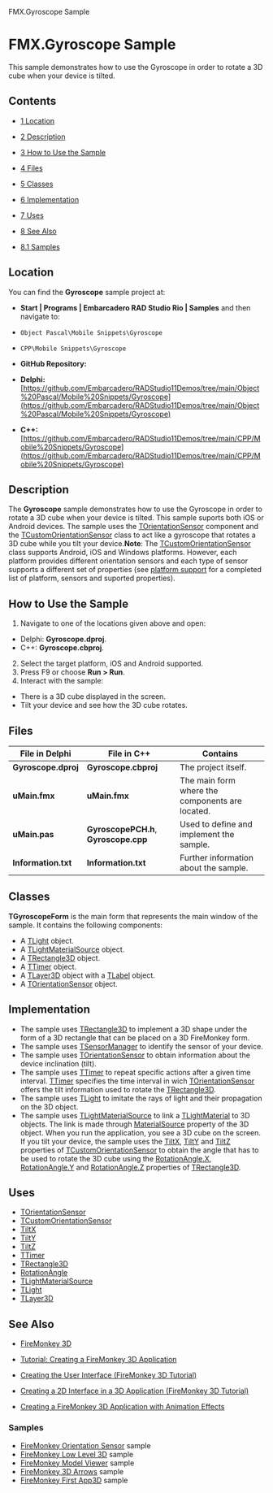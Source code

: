 FMX.Gyroscope Sample[]()
# FMX.Gyroscope Sample 


This sample demonstrates how to use the Gyroscope in order to rotate a 3D cube when your device is tilted.
## Contents



* [1 Location](#Location)
* [2 Description](#Description)
* [3 How to Use the Sample](#How_to_Use_the_Sample)
* [4 Files](#Files)
* [5 Classes](#Classes)
* [6 Implementation](#Implementation)
* [7 Uses](#Uses)
* [8 See Also](#See_Also)

* [8.1 Samples](#Samples)


## Location 

You can find the **Gyroscope** sample project at:
* **Start | Programs | Embarcadero RAD Studio Rio | Samples** and then navigate to:

* `Object Pascal\Mobile Snippets\Gyroscope`
* `CPP\Mobile Snippets\Gyroscope`

* **GitHub Repository:**

* **Delphi:**[https://github.com/Embarcadero/RADStudio11Demos/tree/main/Object%20Pascal/Mobile%20Snippets/Gyroscope](https://github.com/Embarcadero/RADStudio11Demos/tree/main/Object%20Pascal/Mobile%20Snippets/Gyroscope)
* **C++:**[https://github.com/Embarcadero/RADStudio11Demos/tree/main/CPP/Mobile%20Snippets/Gyroscope](https://github.com/Embarcadero/RADStudio11Demos/tree/main/CPP/Mobile%20Snippets/Gyroscope)

## Description 

The **Gyroscope** sample demonstrates how to use the Gyroscope in order to rotate a 3D cube when your device is tilted. This sample suports both iOS or Android devices. The sample uses the [TOrientationSensor](http://docwiki.embarcadero.com/Libraries/en/System.Sensors.Components.TOrientationSensor) component and the [TCustomOrientationSensor](http://docwiki.embarcadero.com/Libraries/en/System.Sensors.TCustomOrientationSensor) class to act like a gyroscope that rotates a 3D cube while you tilt your device.**Note**: The [TCustomOrientationSensor](http://docwiki.embarcadero.com/Libraries/en/System.Sensors.TCustomOrientationSensor) class supports Android, iOS and Windows platforms. However, each platform provides different orientation sensors and each type of sensor supports a different set of properties (see [platform support](http://docwiki.embarcadero.com/Libraries/en/System.Sensors.TCustomOrientationSensor#Platform_Support) for a completed list of platform, sensors and suported properties).
## How to Use the Sample 


1.  Navigate to one of the locations given above and open:

*  Delphi: **Gyroscope.dproj**.
*  C++: **Gyroscope.cbproj**.

2.  Select the target platform, iOS and Android supported.
3.  Press F9 or choose **Run > Run**.
4.  Interact with the sample:

*  There is a 3D cube displayed in the screen.
*  Tilt your device and see how the 3D cube rotates.

## Files 



| **File in Delphi**  | **File in C++**                       | **Contains**                                    |
| ------------------- | ------------------------------------- | ----------------------------------------------- |
| **Gyroscope.dproj** | **Gyroscope.cbproj**                  | The project itself.                             |
| **uMain.fmx**       | **uMain.fmx**                         | The main form where the components are located. |
| **uMain.pas**       | **GyroscopePCH.h**, **Gyroscope.cpp** | Used to define and implement the sample.        |
| **Information.txt** | **Information.txt**                   | Further information about the sample.           |


## Classes 

**TGyroscopeForm** is the main form that represents the main window of the sample. It contains the following components:
*  A [TLight](http://docwiki.embarcadero.com/Libraries/en/FMX.Controls3D.TLight) object.
*  A [TLightMaterialSource](http://docwiki.embarcadero.com/Libraries/en/FMX.MaterialSources.TLightMaterialSource) object.
*  A [TRectangle3D](http://docwiki.embarcadero.com/Libraries/en/FMX.Objects3D.TRectangle3D) object.
*  A [TTimer](http://docwiki.embarcadero.com/Libraries/en/FMX.Types.TTimer) object.
*  A [TLayer3D](http://docwiki.embarcadero.com/Libraries/en/FMX.Layers3D.TLayer3D) object with a [TLabel](http://docwiki.embarcadero.com/Libraries/en/FMX.StdCtrls.TLabel) object.
*  A [TOrientationSensor](http://docwiki.embarcadero.com/Libraries/en/System.Sensors.Components.TOrientationSensor) object.

## Implementation 


*  The sample uses [TRectangle3D](http://docwiki.embarcadero.com/Libraries/en/FMX.Objects3D.TRectangle3D) to implement a 3D shape under the form of a 3D rectangle that can be placed on a 3D FireMonkey form.
*  The sample uses [TSensorManager](http://docwiki.embarcadero.com/Libraries/en/System.Sensors.TSensorManager) to identify the sensor of your device.
*  The sample uses [TOrientationSensor](http://docwiki.embarcadero.com/Libraries/en/System.Sensors.Components.TOrientationSensor) to obtain information about the device inclination (tilt).
*  The sample uses [TTimer](http://docwiki.embarcadero.com/Libraries/en/FMX.Types.TTimer) to repeat specific actions after a given time interval. [TTimer](http://docwiki.embarcadero.com/Libraries/en/FMX.Types.TTimer) specifies the time interval in wich [TOrientationSensor](http://docwiki.embarcadero.com/Libraries/en/System.Sensors.Components.TOrientationSensor) offers the tilt information used to rotate the [TRectangle3D](http://docwiki.embarcadero.com/Libraries/en/FMX.Objects3D.TRectangle3D).
*  The sample uses [TLight](http://docwiki.embarcadero.com/Libraries/en/FMX.Controls3D.TLight) to imitate the rays of light and their propagation on the 3D object.
*  The sample uses [TLightMaterialSource](http://docwiki.embarcadero.com/Libraries/en/FMX.MaterialSources.TLightMaterialSource) to link a [TLightMaterial](http://docwiki.embarcadero.com/Libraries/en/FMX.Materials.TLightMaterial) to 3D objects. The link is made through [MaterialSource](http://docwiki.embarcadero.com/Libraries/en/FMX.Objects3D.TShape3D.MaterialSource) property of the 3D object.
When you run the application, you see a 3D cube on the screen. If you tilt your device, the sample uses the [TiltX](http://docwiki.embarcadero.com/Libraries/en/System.Sensors.TCustomOrientationSensor.TiltX), [TiltY](http://docwiki.embarcadero.com/Libraries/en/System.Sensors.TCustomOrientationSensor.TiltY) and [TiltZ](http://docwiki.embarcadero.com/Libraries/en/System.Sensors.TCustomOrientationSensor.TiltZ) properties of [TCustomOrientationSensor](http://docwiki.embarcadero.com/Libraries/en/System.Sensors.TCustomOrientationSensor) to obtain the angle that has to be used to rotate the 3D cube using the [RotationAngle.X](http://docwiki.embarcadero.com/Libraries/en/FMX.Controls3D.TControl3D.RotationAngle), [RotationAngle.Y](http://docwiki.embarcadero.com/Libraries/en/FMX.Controls3D.TControl3D.RotationAngle) and [RotationAngle.Z](http://docwiki.embarcadero.com/Libraries/en/FMX.Controls3D.TControl3D.RotationAngle) properties of [TRectangle3D](http://docwiki.embarcadero.com/Libraries/en/FMX.Objects3D.TRectangle3D).
## Uses 


* [TOrientationSensor](http://docwiki.embarcadero.com/Libraries/en/System.Sensors.Components.TOrientationSensor)
* [TCustomOrientationSensor](http://docwiki.embarcadero.com/Libraries/en/System.Sensors.TCustomOrientationSensor)
* [TiltX](http://docwiki.embarcadero.com/Libraries/en/System.Sensors.TCustomOrientationSensor.TiltX)
* [TiltY](http://docwiki.embarcadero.com/Libraries/en/System.Sensors.TCustomOrientationSensor.TiltY)
* [TiltZ](http://docwiki.embarcadero.com/Libraries/en/System.Sensors.TCustomOrientationSensor.TiltZ)
* [TTimer](http://docwiki.embarcadero.com/Libraries/en/FMX.Types.TTimer)
* [TRectangle3D](http://docwiki.embarcadero.com/Libraries/en/FMX.Objects3D.TRectangle3D)
* [RotationAngle](http://docwiki.embarcadero.com/Libraries/en/FMX.Controls3D.TControl3D.RotationAngle)
* [TLightMaterialSource](http://docwiki.embarcadero.com/Libraries/en/FMX.MaterialSources.TLightMaterialSource)
* [TLight](http://docwiki.embarcadero.com/Libraries/en/FMX.Controls3D.TLight)
* [TLayer3D](http://docwiki.embarcadero.com/Libraries/en/FMX.Layers3D.TLayer3D)

## See Also 


* [FireMonkey 3D](http://docwiki.embarcadero.com/RADStudio/en/FireMonkey_3D)
* [Tutorial: Creating a FireMonkey 3D Application](http://docwiki.embarcadero.com/RADStudio/en/Tutorial:_Creating_a_FireMonkey_3D_Application)

* [Creating the User Interface (FireMonkey 3D Tutorial)](http://docwiki.embarcadero.com/RADStudio/en/Creating_the_User_Interface_(FireMonkey_3D_Tutorial))
* [Creating a 2D Interface in a 3D Application (FireMonkey 3D Tutorial)](http://docwiki.embarcadero.com/RADStudio/en/Creating_a_2D_Interface_in_a_3D_Application_(FireMonkey_3D_Tutorial))
* [Creating a FireMonkey 3D Application with Animation Effects](http://docwiki.embarcadero.com/RADStudio/en/Creating_a_FireMonkey_3D_Application_with_Animation_Effects)

### Samples 


* [FireMonkey Orientation Sensor](http://docwiki.embarcadero.com/CodeExamples/en/FMX.OrientationSensor_Sample) sample
* [FireMonkey Low Level 3D](http://docwiki.embarcadero.com/CodeExamples/en/FMX.LowLevel3D_Sample) sample
* [FireMonkey Model Viewer](http://docwiki.embarcadero.com/CodeExamples/en/FMX.ModelViewer_Sample) sample
* [FireMonkey 3D Arrows](http://docwiki.embarcadero.com/CodeExamples/en/FMX.Arrows3D_Sample) sample
* [FireMonkey First App3D](http://docwiki.embarcadero.com/CodeExamples/en/FMX.FirstApp3D_Sample) sample






